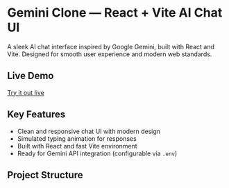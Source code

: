 # Gemini Clone — React + Vite AI Chat UI

A sleek AI chat interface inspired by Google Gemini, built with React and Vite. Designed for smooth user experience and modern web standards.

##  Live Demo
[Try it out live](https://gemini-clone-pozd.vercel.app/)

##  Key Features
- Clean and responsive chat UI with modern design
- Simulated typing animation for responses
- Built with React and fast Vite environment
- Ready for Gemini API integration (configurable via `.env`)

##  Project Structure

